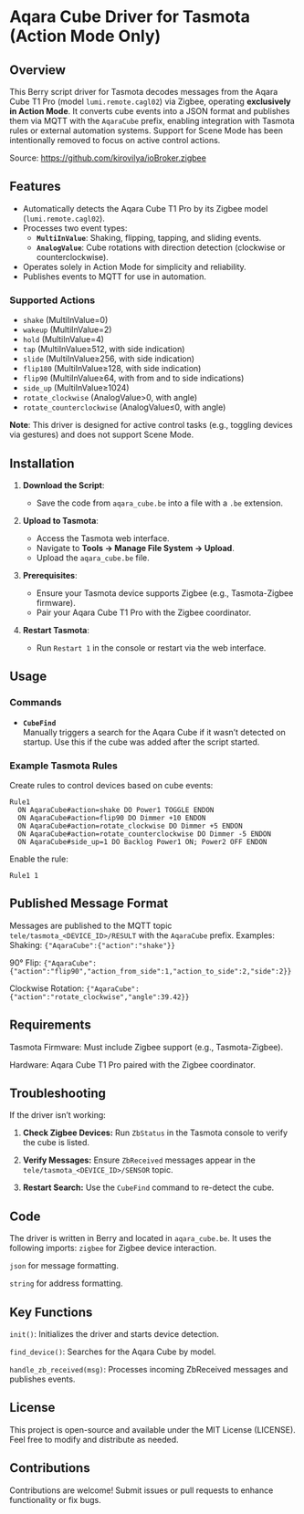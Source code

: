 # Aqara Cube Driver for Tasmota (Action Mode Only)

## Overview

This Berry script driver for Tasmota decodes messages from the Aqara Cube T1 Pro (model `lumi.remote.cagl02`) via Zigbee, operating **exclusively in Action Mode**. It converts cube events into a JSON format and publishes them via MQTT with the `AqaraCube` prefix, enabling integration with Tasmota rules or external automation systems. Support for Scene Mode has been intentionally removed to focus on active control actions.

Source: https://github.com/kirovilya/ioBroker.zigbee

## Features

- Automatically detects the Aqara Cube T1 Pro by its Zigbee model (`lumi.remote.cagl02`).
- Processes two event types:
  - **`MultiInValue`**: Shaking, flipping, tapping, and sliding events.
  - **`AnalogValue`**: Cube rotations with direction detection (clockwise or counterclockwise).
- Operates solely in Action Mode for simplicity and reliability.
- Publishes events to MQTT for use in automation.

### Supported Actions

- `shake` (MultiInValue=0)
- `wakeup` (MultiInValue=2)
- `hold` (MultiInValue=4)
- `tap` (MultiInValue≥512, with side indication)
- `slide` (MultiInValue≥256, with side indication)
- `flip180` (MultiInValue≥128, with side indication)
- `flip90` (MultiInValue≥64, with from and to side indications)
- `side_up` (MultiInValue≥1024)
- `rotate_clockwise` (AnalogValue>0, with angle)
- `rotate_counterclockwise` (AnalogValue≤0, with angle)

**Note**: This driver is designed for active control tasks (e.g., toggling devices via gestures) and does not support Scene Mode.

## Installation

1. **Download the Script**:
   - Save the code from `aqara_cube.be` into a file with a `.be` extension.

2. **Upload to Tasmota**:
   - Access the Tasmota web interface.
   - Navigate to **Tools → Manage File System → Upload**.
   - Upload the `aqara_cube.be` file.

3. **Prerequisites**:
   - Ensure your Tasmota device supports Zigbee (e.g., Tasmota-Zigbee firmware).
   - Pair your Aqara Cube T1 Pro with the Zigbee coordinator.

4. **Restart Tasmota**:
   - Run `Restart 1` in the console or restart via the web interface.

## Usage

### Commands

- **`CubeFind`**  
  Manually triggers a search for the Aqara Cube if it wasn’t detected on startup. Use this if the cube was added after the script started.

### Example Tasmota Rules

Create rules to control devices based on cube events:

```tasmota
Rule1
  ON AqaraCube#action=shake DO Power1 TOGGLE ENDON
  ON AqaraCube#action=flip90 DO Dimmer +10 ENDON
  ON AqaraCube#action=rotate_clockwise DO Dimmer +5 ENDON
  ON AqaraCube#action=rotate_counterclockwise DO Dimmer -5 ENDON
  ON AqaraCube#side_up=1 DO Backlog Power1 ON; Power2 OFF ENDON
```

Enable the rule:

```
Rule1 1
```

## Published Message Format

Messages are published to the MQTT topic `tele/tasmota_<DEVICE_ID>/RESULT` with the `AqaraCube` prefix. Examples:
Shaking: `{"AqaraCube":{"action":"shake"}}`

90° Flip: `{"AqaraCube":{"action":"flip90","action_from_side":1,"action_to_side":2,"side":2}}`

Clockwise Rotation: `{"AqaraCube":{"action":"rotate_clockwise","angle":39.42}}`

## Requirements

Tasmota Firmware: Must include Zigbee support (e.g., Tasmota-Zigbee).

Hardware: Aqara Cube T1 Pro paired with the Zigbee coordinator.

## Troubleshooting

If the driver isn’t working:

1. **Check Zigbee Devices:**
Run `ZbStatus` in the Tasmota console to verify the cube is listed.

2. **Verify Messages:**
Ensure `ZbReceived` messages appear in the `tele/tasmota_<DEVICE_ID>/SENSOR` topic.

3. **Restart Search:**
Use the `CubeFind` command to re-detect the cube.

## Code

The driver is written in Berry and located in `aqara_cube.be`. It uses the following imports:
`zigbee` for Zigbee device interaction.

`json` for message formatting.

`string` for address formatting.

## Key Functions

`init()`: Initializes the driver and starts device detection.

`find_device()`: Searches for the Aqara Cube by model.

`handle_zb_received(msg)`: Processes incoming ZbReceived messages and publishes events.

## License

This project is open-source and available under the MIT License (LICENSE). Feel free to modify and distribute as needed.

## Contributions

Contributions are welcome! Submit issues or pull requests to enhance functionality or fix bugs.

